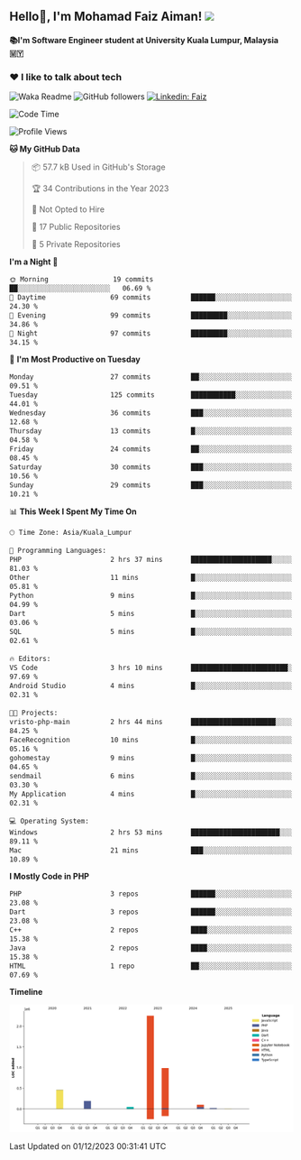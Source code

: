 <h2> Hello👋, I'm Mohamad Faiz Aiman! <img src="https://media.giphy.com/media/12oufCB0MyZ1Go/giphy.gif" width="50"></h2>

#### 📚I'm Software Engineer student at University Kuala Lumpur, Malaysia 🇲🇾
###  ❤️ I like to talk about tech 


![Waka Readme](https://github.com/anmol098/anmol098/workflows/Waka%20Readme/badge.svg)
![GitHub followers](https://img.shields.io/github/followers/faizaiman?label=Follow&style=social)
[![Linkedin: Faiz](https://img.shields.io/badge/-Faiz-blue?style=flat-square&logo=Linkedin&logoColor=white&link=https://www.linkedin.com/in/mohamad-faiz-aiman-623747192/)](https://www.linkedin.com/in/mohamad-faiz-aiman-623747192/)

<!--START_SECTION:waka-->
![Code Time](http://img.shields.io/badge/Code%20Time-172%20hrs%2026%20mins-blue)

![Profile Views](http://img.shields.io/badge/Profile%20Views-101-blue)

**🐱 My GitHub Data** 

> 📦 57.7 kB Used in GitHub's Storage 
 > 
> 🏆 34 Contributions in the Year 2023
 > 
> 🚫 Not Opted to Hire
 > 
> 📜 17 Public Repositories 
 > 
> 🔑 5 Private Repositories 
 > 
**I'm a Night 🦉** 

```text
🌞 Morning                19 commits          ██░░░░░░░░░░░░░░░░░░░░░░░   06.69 % 
🌆 Daytime                69 commits          ██████░░░░░░░░░░░░░░░░░░░   24.30 % 
🌃 Evening                99 commits          █████████░░░░░░░░░░░░░░░░   34.86 % 
🌙 Night                  97 commits          █████████░░░░░░░░░░░░░░░░   34.15 % 
```
📅 **I'm Most Productive on Tuesday** 

```text
Monday                   27 commits          ██░░░░░░░░░░░░░░░░░░░░░░░   09.51 % 
Tuesday                  125 commits         ███████████░░░░░░░░░░░░░░   44.01 % 
Wednesday                36 commits          ███░░░░░░░░░░░░░░░░░░░░░░   12.68 % 
Thursday                 13 commits          █░░░░░░░░░░░░░░░░░░░░░░░░   04.58 % 
Friday                   24 commits          ██░░░░░░░░░░░░░░░░░░░░░░░   08.45 % 
Saturday                 30 commits          ███░░░░░░░░░░░░░░░░░░░░░░   10.56 % 
Sunday                   29 commits          ███░░░░░░░░░░░░░░░░░░░░░░   10.21 % 
```


📊 **This Week I Spent My Time On** 

```text
🕑︎ Time Zone: Asia/Kuala_Lumpur

💬 Programming Languages: 
PHP                      2 hrs 37 mins       ████████████████████░░░░░   81.03 % 
Other                    11 mins             █░░░░░░░░░░░░░░░░░░░░░░░░   05.81 % 
Python                   9 mins              █░░░░░░░░░░░░░░░░░░░░░░░░   04.99 % 
Dart                     5 mins              █░░░░░░░░░░░░░░░░░░░░░░░░   03.06 % 
SQL                      5 mins              █░░░░░░░░░░░░░░░░░░░░░░░░   02.61 % 

🔥 Editors: 
VS Code                  3 hrs 10 mins       ████████████████████████░   97.69 % 
Android Studio           4 mins              █░░░░░░░░░░░░░░░░░░░░░░░░   02.31 % 

🐱‍💻 Projects: 
vristo-php-main          2 hrs 44 mins       █████████████████████░░░░   84.25 % 
FaceRecognition          10 mins             █░░░░░░░░░░░░░░░░░░░░░░░░   05.16 % 
gohomestay               9 mins              █░░░░░░░░░░░░░░░░░░░░░░░░   04.65 % 
sendmail                 6 mins              █░░░░░░░░░░░░░░░░░░░░░░░░   03.30 % 
My Application           4 mins              █░░░░░░░░░░░░░░░░░░░░░░░░   02.31 % 

💻 Operating System: 
Windows                  2 hrs 53 mins       ██████████████████████░░░   89.11 % 
Mac                      21 mins             ███░░░░░░░░░░░░░░░░░░░░░░   10.89 % 
```

**I Mostly Code in PHP** 

```text
PHP                      3 repos             ██████░░░░░░░░░░░░░░░░░░░   23.08 % 
Dart                     3 repos             ██████░░░░░░░░░░░░░░░░░░░   23.08 % 
C++                      2 repos             ████░░░░░░░░░░░░░░░░░░░░░   15.38 % 
Java                     2 repos             ████░░░░░░░░░░░░░░░░░░░░░   15.38 % 
HTML                     1 repo              ██░░░░░░░░░░░░░░░░░░░░░░░   07.69 % 
```



**Timeline**

![Lines of Code chart](https://raw.githubusercontent.com/faizaiman/faizaiman/main/assets/bar_graph.png)


 Last Updated on 01/12/2023 00:31:41 UTC
<!--END_SECTION:waka-->
